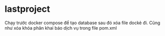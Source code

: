 # lastproject
Chạy trước docker compose để tạo database sau đó xóa file dockẻ đi.
Cũng như xóa khóa phân khai báo dịch vụ trong file pom.xml